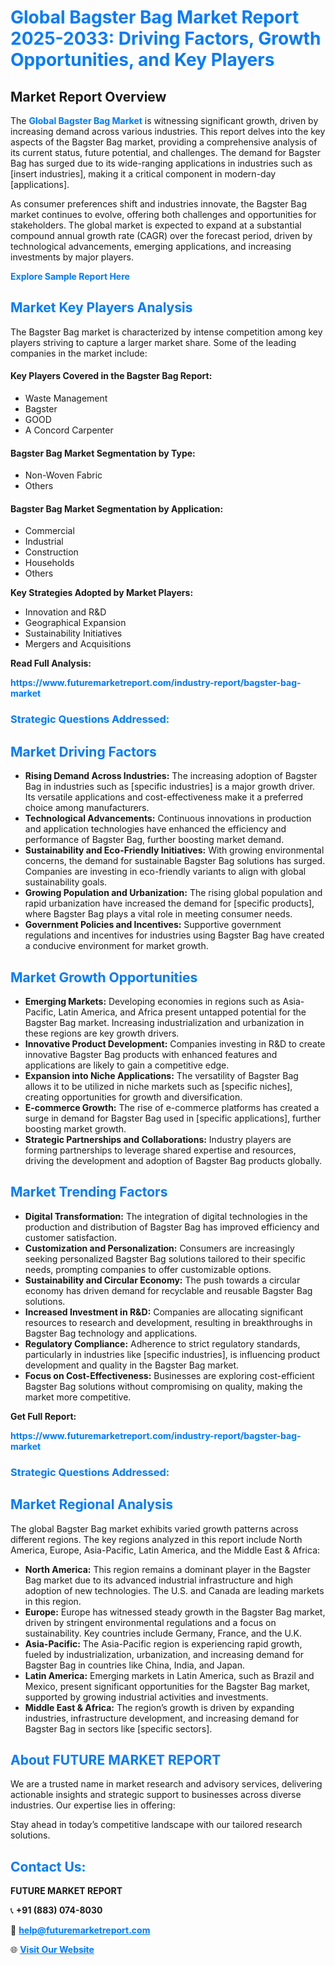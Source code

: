 <h1 style="color: #007BFF;">Global Bagster Bag Market Report 2025-2033: Driving Factors, Growth Opportunities, and Key Players</h1>

<section id="overview">
<h2>Market Report Overview</h2>
<p>The <a href="https://www.futuremarketreport.com/industry-report/bagster-bag-market" style="color: #007BFF; text-decoration: none;"><strong>Global Bagster Bag Market</strong></a> is witnessing significant growth, driven by increasing demand across various industries. This report delves into the key aspects of the Bagster Bag market, providing a comprehensive analysis of its current status, future potential, and challenges. The demand for Bagster Bag has surged due to its wide-ranging applications in industries such as [insert industries], making it a critical component in modern-day [applications].</p>
<p>As consumer preferences shift and industries innovate, the Bagster Bag market continues to evolve, offering both challenges and opportunities for stakeholders. The global market is expected to expand at a substantial compound annual growth rate (CAGR) over the forecast period, driven by technological advancements, emerging applications, and increasing investments by major players.</p>
</section>

<section id="overview">
<p><a href="https://www.futuremarketreport.com/request-sample/reportId=56068" style="color: #007BFF; text-decoration: none;"><strong>Explore Sample Report Here</strong></a></p>
</section>

<section id="key-players">
<h2 style="color: #007BFF;">Market Key Players Analysis</h2>
<p>The Bagster Bag market is characterized by intense competition among key players striving to capture a larger market share. Some of the leading companies in the market include:</p>
<h4>Key Players Covered in the Bagster Bag Report:</h4>
<ul><li>Waste Management</li><li>Bagster</li><li>GOOD</li><li>A Concord Carpenter</li></ul>
<h4>Bagster Bag Market Segmentation by Type:</h4>
<ul><li>Non-Woven Fabric</li><li>Others</li></ul>

<h4>Bagster Bag Market Segmentation by Application:</h4>
<ul><li>Commercial</li><li>Industrial</li><li>Construction</li><li>Households</li><li>Others</li></ul>
<p><strong>Key Strategies Adopted by Market Players:</strong></p>
<ul>
<li>Innovation and R&D</li>
<li>Geographical Expansion</li>
<li>Sustainability Initiatives</li>
<li>Mergers and Acquisitions</li>
</ul>
</section>

<section>
<p><strong>Read Full Analysis: </strong></p><a href="https://www.futuremarketreport.com/industry-report/bagster-bag-market" style="color: #007BFF; text-decoration: none;"><strong>https://www.futuremarketreport.com/industry-report/bagster-bag-market</strong></a>
<h3 style="color: #007BFF;">Strategic Questions Addressed:</h3>
</section>

<section id="driving-factors">
<h2 style="color: #007BFF;">Market Driving Factors</h2>
<ul>
<li><strong>Rising Demand Across Industries:</strong> The increasing adoption of Bagster Bag in industries such as [specific industries] is a major growth driver. Its versatile applications and cost-effectiveness make it a preferred choice among manufacturers.</li>
<li><strong>Technological Advancements:</strong> Continuous innovations in production and application technologies have enhanced the efficiency and performance of Bagster Bag, further boosting market demand.</li>
<li><strong>Sustainability and Eco-Friendly Initiatives:</strong> With growing environmental concerns, the demand for sustainable Bagster Bag solutions has surged. Companies are investing in eco-friendly variants to align with global sustainability goals.</li>
<li><strong>Growing Population and Urbanization:</strong> The rising global population and rapid urbanization have increased the demand for [specific products], where Bagster Bag plays a vital role in meeting consumer needs.</li>
<li><strong>Government Policies and Incentives:</strong> Supportive government regulations and incentives for industries using Bagster Bag have created a conducive environment for market growth.</li>
</ul>
</section>

<section id="growth-opportunities">
<h2 style="color: #007BFF;">Market Growth Opportunities</h2>
<ul>
<li><strong>Emerging Markets:</strong> Developing economies in regions such as Asia-Pacific, Latin America, and Africa present untapped potential for the Bagster Bag market. Increasing industrialization and urbanization in these regions are key growth drivers.</li>
<li><strong>Innovative Product Development:</strong> Companies investing in R&D to create innovative Bagster Bag products with enhanced features and applications are likely to gain a competitive edge.</li>
<li><strong>Expansion into Niche Applications:</strong> The versatility of Bagster Bag allows it to be utilized in niche markets such as [specific niches], creating opportunities for growth and diversification.</li>
<li><strong>E-commerce Growth:</strong> The rise of e-commerce platforms has created a surge in demand for Bagster Bag used in [specific applications], further boosting market growth.</li>
<li><strong>Strategic Partnerships and Collaborations:</strong> Industry players are forming partnerships to leverage shared expertise and resources, driving the development and adoption of Bagster Bag products globally.</li>
</ul>
</section>

<section id="trending-factors">
<h2 style="color: #007BFF;">Market Trending Factors</h2>
<ul>
<li><strong>Digital Transformation:</strong> The integration of digital technologies in the production and distribution of Bagster Bag has improved efficiency and customer satisfaction.</li>
<li><strong>Customization and Personalization:</strong> Consumers are increasingly seeking personalized Bagster Bag solutions tailored to their specific needs, prompting companies to offer customizable options.</li>
<li><strong>Sustainability and Circular Economy:</strong> The push towards a circular economy has driven demand for recyclable and reusable Bagster Bag solutions.</li>
<li><strong>Increased Investment in R&D:</strong> Companies are allocating significant resources to research and development, resulting in breakthroughs in Bagster Bag technology and applications.</li>
<li><strong>Regulatory Compliance:</strong> Adherence to strict regulatory standards, particularly in industries like [specific industries], is influencing product development and quality in the Bagster Bag market.</li>
<li><strong>Focus on Cost-Effectiveness:</strong> Businesses are exploring cost-efficient Bagster Bag solutions without compromising on quality, making the market more competitive.</li>
</ul>
</section>

<section>
<p><strong>Get Full Report: </strong></p><a href="https://www.futuremarketreport.com/industry-report/bagster-bag-market" style="color: #007BFF; text-decoration: none;"><strong>https://www.futuremarketreport.com/industry-report/bagster-bag-market</strong></a>
<h3 style="color: #007BFF;">Strategic Questions Addressed:</h3>
</section>


<section id="regional-analysis">
<h2 style="color: #007BFF;">Market Regional Analysis</h2>
<p>The global Bagster Bag market exhibits varied growth patterns across different regions. The key regions analyzed in this report include North America, Europe, Asia-Pacific, Latin America, and the Middle East & Africa:</p>
<ul>
<li><strong>North America:</strong> This region remains a dominant player in the Bagster Bag market due to its advanced industrial infrastructure and high adoption of new technologies. The U.S. and Canada are leading markets in this region.</li>
<li><strong>Europe:</strong> Europe has witnessed steady growth in the Bagster Bag market, driven by stringent environmental regulations and a focus on sustainability. Key countries include Germany, France, and the U.K.</li>
<li><strong>Asia-Pacific:</strong> The Asia-Pacific region is experiencing rapid growth, fueled by industrialization, urbanization, and increasing demand for Bagster Bag in countries like China, India, and Japan.</li>
<li><strong>Latin America:</strong> Emerging markets in Latin America, such as Brazil and Mexico, present significant opportunities for the Bagster Bag market, supported by growing industrial activities and investments.</li>
<li><strong>Middle East & Africa:</strong> The region’s growth is driven by expanding industries, infrastructure development, and increasing demand for Bagster Bag in sectors like [specific sectors].</li>
</ul>
</section>

<footer>
<h2 style="color: #007BFF;">About FUTURE MARKET REPORT</h2>
<p>We are a trusted name in market research and advisory services, delivering actionable insights and strategic support to businesses across diverse industries. Our expertise lies in offering:</p>

<p>Stay ahead in today’s competitive landscape with our tailored research solutions.</p>

<h2 style="color: #007BFF;">Contact Us:</h2>
<p><strong>FUTURE MARKET REPORT</strong></p>
<p>📞 <strong>+91 (883) 074-8030</strong></p>
<p>📧 <strong><a href="mailto:help@futuremarketreport.com" style="color: #007BFF;">help@futuremarketreport.com</a></strong></p>
<p>🌐 <strong><a href="https://www.futuremarketreport.com/" style="color: #007BFF;">Visit Our Website</a></strong></p>
</footer>